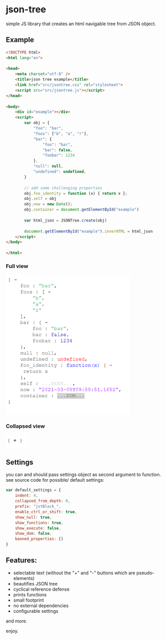 # json-tree


simple JS library that creates an html navigable tree from JSON object.

## Example

```html
<!DOCTYPE html>
<html lang="en">

<head>
	<meta charset="utf-8" />
	<title>json tree example</title>
	<link href="src/jsontree.css" rel="stylesheet">
	<script src="src/jsontree.js"></script>
</head>

<body>
	<div id="example"></div>
	<script>
		var obj = {
			"foo": "bar",
			"foos": ["b", "a", "r"],
			"bar": {
				"foo": "bar",
				"bar": false,
				"foobar": 1234
			},
			"null": null,
			"undefined": undefined,
		}

		// add some challenging properties
		obj.foo_identity = function (x) { return x };
		obj.self = obj
		obj.now = new Date();
		obj.container = document.getElementById("example")

		var html_json = JSONTree.create(obj)

		document.getElementById("example").innerHTML = html_json
	</script>
</body>

</html>
```
### Full view

![example 1](imgs/example_1.png)

### Collapsed view

![example 2](imgs/example_2.png)


## Settings
you can and should pass settings object as second argument to function. see source code for possible/ default settings:
```js
var default_settings = {
	indent: 4,
	collapsed_from_depth: 0,
	prefix: "jstBlock_",
	enable_ctrl_or_shift: true,
	show_null: true,
	show_functions: true,
	show_execute: false,
	show_dom: false,
	banned_properties: []
}
```	



## Features:
* selectable text (without the "+" and "-" buttons which are pseudo-elements)
* beautifies JSON tree
* cyclical reference defense 
* prints functions
* small footprint 
* no external dependencies
* configurable settings

and more.

enjoy.




